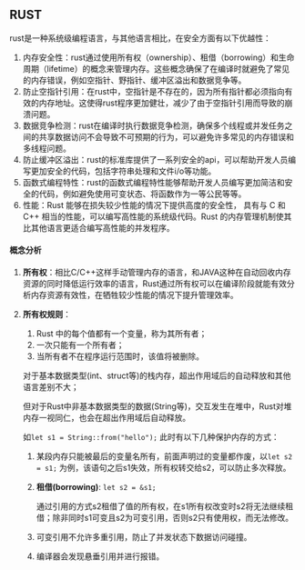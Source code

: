 ## RUST

rust是一种系统级编程语言，与其他语言相比，在安全方面有以下优越性：

1. 内存安全性：rust通过使用所有权（ownership）、租借（borrowing）和生命周期（lifetime）的概念来管理内存。这些概念确保了在编译时就避免了常见的内存错误，例如空指针、野指针、缓冲区溢出和数据竞争等。
2. 防止空指针引用：在rust中，空指针是不存在的，因为所有指针都必须指向有效的内存地址。这使得rust程序更加健壮，减少了由于空指针引用而导致的崩溃问题。
3. 数据竞争检测：rust在编译时执行数据竞争检测，确保多个线程或并发任务之间的共享数据访问不会导致不可预期的行为，可以避免许多常见的内存错误和多线程问题。
4. 防止缓冲区溢出：rust的标准库提供了一系列安全的api，可以帮助开发人员编写更加安全的代码，包括字符串处理和文件i/o等功能。
5. 函数式编程特性：rust的函数式编程特性能够帮助开发人员编写更加简洁和安全的代码，例如避免使用可变状态、将函数作为一等公民等等。
6. 性能：Rust 能够在损失较少性能的情况下提供高度的安全性， 具有与 C 和 C++ 相当的性能，可以编写高性能的系统级代码。Rust 的内存管理机制使其比其他语言更适合编写高性能的并发程序。

#### 概念分析

1. **所有权**：相比C/C++这样手动管理内存的语言，和JAVA这种在自动回收内存资源的同时降低运行效率的语言，Rust通过所有权可以在编译阶段就能有效分析内存资源有效性，在牺牲较少性能的情况下提升管理效率。

2. **所有权规则**：

   1. Rust 中的每个值都有一个变量，称为其所有者；
   2. 一次只能有一个所有者；
   3. 当所有者不在程序运行范围时，该值将被删除。

   

   对于基本数据类型(int、struct等)的栈内存，超出作用域后的自动释放和其他语言差别不大；

   但对于Rust中非基本数据类型的数据(String等)，交互发生在堆中，Rust对堆内存一视同仁，也会在超出作用域后自动释放。

   如`let s1 = String::from("hello");` 此时有以下几种保护内存的方式：

   1. 某段内存只能被最后的变量名所有，前面声明过的变量都作废，以`let s2 = s1;` 为例，该语句之后s1失效，所有权转交给s2，可以防止多次释放。

   2. **租借(borrowing)**: `let s2 = &s1;`

      通过引用的方式s2租借了值的所有权，在s1所有权改变时s2将无法继续租借；除非同时s1可变且s2为可变引用，否则s2只有使用权，而无法修改。

   3. 可变引用不允许多重引用，防止了并发状态下数据访问碰撞。

   4. 编译器会发现悬垂引用并进行报错。

